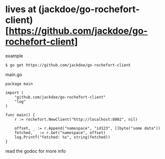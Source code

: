# lives at (jackdoe/go-rochefort-client)[https://github.com/jackdoe/go-rochefort-client]

example

```
$ go get https://github.com/jackdoe/go-rochefort-client
```

main.go

```
package main

import (
	"github.com/jackdoe/go-rochefort-client"
	"log"
)

func main() {
	r := rochefort.NewClient("http://localhost:8002", nil)

	offset, _ := r.Append("namespace", "id123", []byte("some data"))
	fetched, _ := r.Get("namespace", offset)
	log.Printf("fetched: %s", string(fetched))
}

```

read the godoc for more info
